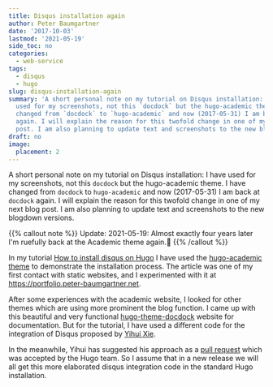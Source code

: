 ```yaml
---
title: Disqus installation again
author: Peter Baumgartner
date: '2017-10-03'
lastmod: '2021-05-19'
side_toc: no
categories:
  - web-service
tags:
  - disqus
  - hugo
slug: disqus-installation-again
summary: 'A short personal note on my tutorial on Disqus installation: I have
  used for my screenshots, not this `docdock` but the hugo-academic theme. I have
  changed from `docdock` to `hugo-academic` and now (2017-05-31) I am back at `docdock`
  again. I will explain the reason for this twofold change in one of my next blog
  post. I am also planning to update text and screenshots to the new blogdown versions.'
draft: no
image:
  placement: 2
---
```


A short personal note on my tutorial on Disqus installation: I have used for my screenshots, not this `docdock` but the hugo-academic theme. I have changed from `docdock` to `hugo-academic` and now (2017-05-31) I am back at `docdock` again. I will explain the reason for this twofold change in one of my next blog post. I am also planning to update text and screenshots to the new blogdown versions.

{{% callout note %}} Update: 2021-05-19: Almost exactly four years later I'm ruefully back at the Academic theme again.🤭 {{% /callout %}}

In my tutorial [How to install disqus on Hugo](/2017/09/10/how-to-install-disqus-on-hugo/) I have used the [hugo-academic theme](https://github.com/gcushen/hugo-academic) to demonstrate the installation process. The article was one of my first contact with static websites, and I experimented with it at <https://portfolio.peter-baumgartner.net>.

After some experiences with the academic website, I looked for other themes which are using more prominent the blog function. I came up with this beautiful and very functional [hugo-theme-docdock](https://github.com/vjeantet/hugo-theme-docdock) website for documentation. But for the tutorial, I have used a different code for the integration of Disqus proposed by [Yihui Xie](https://support.rbind.io/2017/04/25/yihui-website/).

In the meanwhile, Yihui has suggested his approach as a [pull request](https://github.com/gohugoio/hugo/pull/3639) which was accepted by the Hugo team. So I assume that in a new release we will all get this more elaborated disqus integration code in the standard Hugo installation.

<span class='Z3988' title='url_ver=Z39.88-2004&amp;ctx_ver=Z39.88-2004&amp;rfr_id=info%3Asid%2Fzotero.org%3A2&amp;rft_val_fmt=info%3Aofi%2Ffmt%3Akev%3Amtx%3Adc&amp;rft.type=blogPost&amp;rft.title=Disqus%20installation%20again&amp;rft.source=Thought%20splinters&amp;rft.rights=CC%20BY-SA%204.0&amp;rft.description=A%20short%20personal%20note%20on%20my%20tutorial%20on%20Disqus%20installation:%20I%20have%20used%20for%20my%20screenshots,%20not%20this%20%60docdock%60%20but%20the%20hugo-academic%20theme.%20I%20have%20changed%20from%20%60docdock%60%20to%20%60hugo-academic%60%20and%20now%20(2017-05-31)%20I%20am%20back%20at%20%60docdock%60%20again.%20I%20will%20explain%20the%20reason%20for%20this%20twofold%20change%20in%20one%20of%20my%20next%20blog%20post.%20I%20am%20also%20planning%20to%20update%20text%20and%20screenshots%20to%20the%20new%20blogdown%20versions.&amp;rft.identifier=https%3A%2F%2Fnotes.peter-baumgartner.net%2F2017%2F10%2F03%2Fdisqus-installation-again&amp;rft.aufirst=Peter&amp;rft.aulast=Baumgartner&amp;rft.au=Peter%20Baumgartner&amp;rft.date=2017-10-03&amp;rft.language=en'></span>

